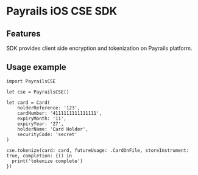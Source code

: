 # Payrails iOS CSE SDK

## Features

SDK provides client side encryption and tokenization on Payrails platform.

## Usage example

```(swift)
import PayrailsCSE

let cse = PayrailsCSE()

let card = Card(
    holderReference: '123',
    cardNumber: '4111111111111111',
    expiryMonth: '11',
    expiryYear: '27',
    holderName: 'Card Holder',
    securityCode: 'secret'
)

cse.tokenize(card: card, futureUsage: .CardOnFile, storeInstrument: true, completion: {() in
  print('tokenize complete')
})
```
